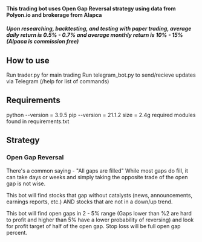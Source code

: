 #### This trading bot uses Open Gap Reversal strategy using data from Polyon.io and brokerage from Alapca

##### Upon researching, backtesting, and testing with paper trading, average daily return is 0.5% - 0.7% and average monthly return is 10% - 15% (Alpaca is commission free)

## How to use

Run trader.py for main trading
Run telegram_bot.py to send/recieve updates via Telegram (/help for list of commands)


## Requirements

python --version = 3.9.5
pip --version = 21.1.2
size = 2.4g
required modules found in requirements.txt

## Strategy

### Open Gap Reversal ###

There's a common saying - "All gaps are filled"
While most gaps do fill, it can take days or weeks and simply taking the opposite trade of the open gap is not wise.

This bot will find stocks that gap without catalysts (news, announcements, earnings reports, etc.) AND stocks that are not in a down/up trend.

This bot will find open gaps in 2 - 5% range (Gaps lower than %2 are hard to profit and higher than 5% have a lower probability of reversing) and look for profit target of half of the open gap. Stop loss will be full open gap percent.